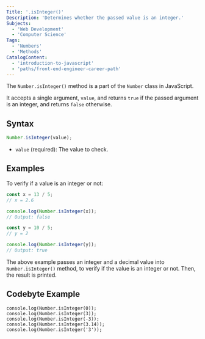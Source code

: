 ```yaml
---
Title: '.isInteger()'
Description: 'Determines whether the passed value is an integer.'
Subjects:
  - 'Web Development'
  - 'Computer Science'
Tags:
  - 'Numbers'
  - 'Methods'
CatalogContent:
  - 'introduction-to-javascript'
  - 'paths/front-end-engineer-career-path'
---
```


The `Number.isInteger()` method is a part of the `Number` class in JavaScript.

It accepts a single argument, `value`, and returns `true` if the passed argument is an integer, and returns `false` otherwise.

## Syntax

```js
Number.isInteger(value);
```

- `value` (required): The value to check.

## Examples

To verify if a value is an integer or not:

```js
const x = 13 / 5;
// x = 2.6

console.log(Number.isInteger(x));
// Output: false
```

```js
const y = 10 / 5;
// y = 2

console.log(Number.isInteger(y));
// Output: true
```

The above example passes an integer and a decimal value into `Number.isInteger()` method, to verify if the value is an integer or not. Then, the result is printed.

## Codebyte Example

```codebyte/js
console.log(Number.isInteger(0));
console.log(Number.isInteger(3));
console.log(Number.isInteger(-3));
console.log(Number.isInteger(3.14));
console.log(Number.isInteger('3'));
```

